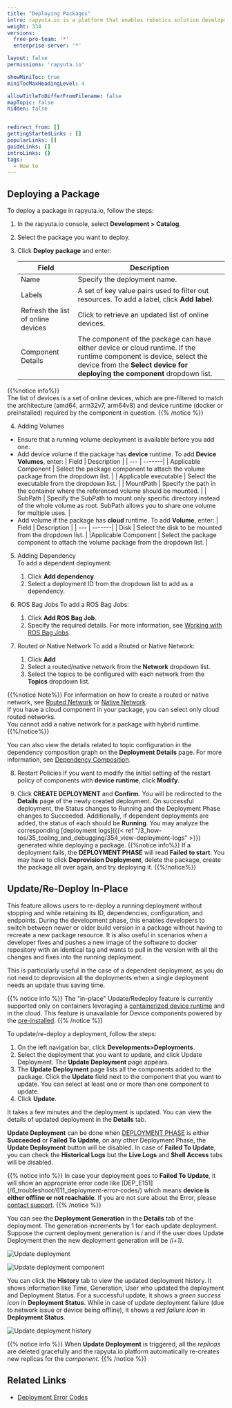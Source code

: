 ```yaml
---
title: "Deploying Packages"
intro: rapyuta.io is a platform that enables robotics solution development by providing the necessary software infrastructure and facilitating the interaction between multiple stakeholders who contribute to the solution development.
weight: 334
versions:
  free-pro-team: '*'
  enterprise-server: '*'

layout: false
permissions: 'rapyuta.io'

showMiniToc: true
miniTocMaxHeadingLevel: 4

allowTitleToDifferFromFilename: false
mapTopic: false
hidden: false


redirect_from: []
gettingStartedLinks : []
popularLinks: []
guideLinks: []
introLinks: {}
tags:
  - How to
---
```

## Deploying a Package

To deploy a package in rapyuta.io, follow the steps:

1. In the rapyuta.io console, select **Development > Catalog**.
2. Select the package you want to deploy.
3. Click **Deploy package** and enter:

    | Field | Description |
    | ---   | --- |  
    | Name | Specify the deployment name. |
    | Labels | A set of key value pairs used to filter out resources. To add a label, click **Add label**.|
    |Refresh the list of online devices | Click to retrieve an updated list of online devices.|
    | Component Details | The component of the package can have either device or cloud runtime. If the runtime component is device, select the device from the **Select device for deploying the component** dropdown list. |

{{%notice info%}}    
The list of devices is a set of online devices, which are pre-filtered to match the architecture (amd64, arm32v7, arm64v8) and device runtime (docker or preinstalled) required by the component in question.
{{% /notice %}}

4. Adding Volumes
* Ensure that a running volume deployment is available before you add one.
* Add device volume if the package has **device** runtime. To add **Device Volumes**, enter:
  | Field | Description |
  | --- | -------|
  | Applicable Component | Select the package component to attach the volume package from the dropdown list. |
  | Applicable executable | Select the executable from the dropdown list. |
  | MountPath | Specify the path in the container where the referenced volume should be mounted. |
  | SubPath | Specify the SubPath to mount only specific directory instead of the whole volume as root. SubPath allows you to share one volume for multiple uses. |
* Add volume if the package has **cloud** runtime. To add **Volume**, enter:
  | Field | Description |
  | --- | -------|
  | Disk | Select the disk to be mounted from the dropdown list. |
  |Applicable Component | Select the package component to attach the volume package from the dropdown list. |

5. Adding Dependency  
  To add a dependent deployment:
    1. Click **Add dependency**.
    2. Select a deployment ID from the dropdown list to add as a dependency.

6. ROS Bag Jobs
  To add a ROS Bag Jobs:
    1. Click **Add ROS Bag Job**.
    2. Specify the required details. For more information, see [Working with ROS Bag Jobs](/3_how-tos/35_tooling_and_debugging/working-with-rosbags/#adding-ros-bag-jobs)

7. Routed or Native Network
   To add a Routed or Native Network:
   1. Click **Add**
   2. Select a routed/native network from the **Network** dropdown list. 
   3. Select the topics to be configured with each network from the **Topics** dropdown list.

{{%notice Note%}}
For information on how to create a routed or native network, see [Routed Network](/3_how-tos/34_networking-and-communication/ros-creating-routed-networks/) or [Native Network](/5_deep-dives/53_networking-and-communication/535_ros-network-native/). <br>
If you have a cloud component in your package, you can select only cloud routed networks.<br>
You cannot add a native network for a package with hybrid runtime.
{{%/notice%}}

   You can also view the details related to topic configuration in the dependency composition graph on the **Deployment Details** page. For more information, see [Dependency Composition](/4_tutorials/42_advanced/dependency-composition/).

8. Restart Policies
    If you want to modify the initial setting of the restart policy of components with **device runtime**, click **Modify**.

9. Click **CREATE DEPLOYMENT** and  **Confirm**.
  You will be redirected to the **Details** page of the newly created deployment.
  On successful deployment, the Status changes to Running and the Deployment Phase changes to Succeeded.
  Additionally, if dependent deployments are added, the status of each should be **Running**.
  You may analyze the corresponding [deployment logs]({{< ref "/3_how-tos/35_tooling_and_debugging/354_view-deployment-logs" >}}) generated while deploying a package.
{{%notice info%}}
If a deployment fails, the **DEPLOYMENT PHASE** will read **Failed to start**. You may have to click **Deprovision Deployment**, delete the package, create the package all over again, and try deploying it.
{{%/notice%}}

## Update/Re-Deploy In-Place

This feature allows users to re-deploy a running deployment without stopping and while retaining its ID, dependencies, configuration, and endpoints. 
During the development phase, this enables developers to switch between newer or older build 
version in a package without having to recreate a new package resource.
It is also useful in scenarios when a developer fixes and pushes a new image of the software to docker repository with an identical tag 
and wants to pull in the version with all the changes and fixes into the running deployment. 

This is particularly useful in the case of a dependent deployment, as you do not need to deprovision all the deployments when a single deployment needs an update thus saving time.

{{% notice info %}}
The "in-place" Update/Redeploy feature is currently supported only on containers leveraging a [containerized device runtime](/5_deep-dives/51_managing-devices/511_device-runtime/#containerized-docker-runtime) 
and in the cloud. This feature is unavailable for Device components powered by the [pre-installed](/5_deep-dives/51_managing-devices/511_device-runtime/#preinstalled). 
{{% /notice %}}

To update/re-deploy a deployment, follow the steps:

1. On the left navigation bar, click **Developments>Deployments**.
2. Select the deployment that you want to update, and click Update Deployment.
The **Update Deployment** page appears.
3. The **Update Deployment** page lists all the components added to the package. Click the **Update** field next to the component that you want to update.
You can select at least one or more than one component to update.
4. Click **Update**.

It takes a few minutes and the deployment is updated. You can view the details of updated deployment in the **Details** tab.


**Update Deployment** can be done when [DEPLOYMENT PHASE](/5_deep-dives/52_software-development/528_deployment-phase/#phases) is either **Succeeded** or **Failed To Update**, 
on any other Deployment Phase, the **Update Deployment** button will be disabled. 
In case of **Failed To Update**, you can check the **Historical Logs** but the **Live Logs** and **Shell Access** tabs will be disabled. 

{{% notice info %}}
In case your deployment goes to **Failed To Update**, it will show an appropriate error code like 
[DEP_E151] (/6_troubleshoot/611_deployment-error-codes/) 
which means **device is either offline or not reachable**.
If you are not sure about the Error, please <a href="#" onclick="javascript:FreshWidget.show();">contact support</a>.
{{% /notice %}} 


You can see the **Deployment Generation** in the **Details** tab of the deployment. The generation increments by 1 for each update deployment. 
Suppose the current deployment generation is _i_ and if the user does Update Deployment then the new deployment generation will be _(i+1)_.


![Update deployment](/images/dev-guide/deployments/update-deployment.png?classes=border,shadow&width=55pc)



![Update deployment component](/images/dev-guide/deployments/update-deployment-component.png?classes=border,shadow&width=35pc)


You can click the **History** tab to view the updated deployment history. It shows information like Time, Generation, 
User who updated the deployment and Deployment Status. For a successful update, it shows a _green success icon_ in **Deployment Status**. 
While in case of update deployment failure (due to network issue or device being offline), it shows a _red failure icon_ in **Deployment Status**.  



![Update deployment history](/images/dev-guide/deployments/update-deployment-history.png?classes=border,shadow&width=60pc)

{{% notice info %}}
When **Update Deployment** is triggered, all the _replicas_ are deleted gracefully and the rapyuta.io platform automatically re-creates new replicas for the _component_.
{{% /notice %}} 

## Related Links
* [Deployment Error Codes](/6_troubleshoot/611_deployment-error-codes)
